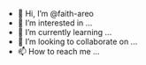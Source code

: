 - 👋 Hi, I’m @faith-areo
- 👀 I’m interested in ...
- 🌱 I’m currently learning ...
- 💞️ I’m looking to collaborate on ...
- 📫 How to reach me ...

<!---
faith-areo/faith-areo is a ✨ special ✨ repository because its `README.md` (this file) appears on your GitHub profile.
You can click the Preview link to take a look at your changes.
--->
